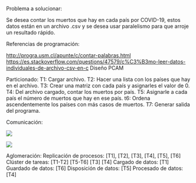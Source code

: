 Problema a solucionar:

Se desea contar los muertos que hay en cada país  por COVID-19, estos datos están en un archivo .csv y se desea usar paralelismo para que arroje un resultado rápido.

Referencias de programación:

http://progra.usm.cl/apunte/c/contar-palabras.html
https://es.stackoverflow.com/questions/47579/c%C3%B3mo-leer-datos-individuales-de-archivo-csv-en-c
Diseño PCAM

  Particionado:
    T1: Cargar archivo.
    T2: Hacer una lista con los países que hay en el archivo.
    T3: Crear una matriz con cada país y asignarles el valor de 0.
    T4: Del archivo cargado, contar los muertos por país.
    T5: Asignarle a cada país el número de muertos que hay en ese país.
    t6: Ordena ascendentemente los países con más casos de muertos.
    T7: Generar salida del programa.



  Comunicación:
 
  ![](https://i.imgur.com/WsmpPnV.png)

 ![](https://i.imgur.com/blOxhUl.png)

 

  Aglomeración:
    Replicación de procesos: [T1], [T2], [T3], [T4], [T5], [T6]
    Clúster de tareas:       [T1-T2] [T5-T6] [T3] [T4]
    Cargado de datos: [T1]
    Guardado de datos: [T6]
    Disposición de datos: [T5]
    Procesado de datos: [T4]
